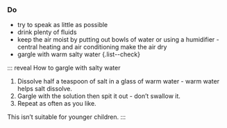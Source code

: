 ### Do

- try to speak as little as possible
- drink plenty of fluids
- keep the air moist by putting out bowls of water or using a humidifier -
  central heating and air conditioning make the air dry
- gargle with warm salty water
{.list--check}

::: reveal How to gargle with salty water
1. Dissolve half a teaspoon of salt in a glass of warm water - warm water helps
   salt dissolve.
1. Gargle with the solution then spit it out - don’t swallow it.
1. Repeat as often as you like.

This isn’t suitable for younger children.
:::
